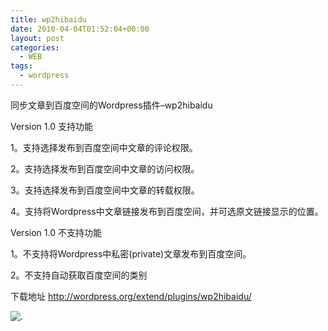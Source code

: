 ```yaml
---
title: wp2hibaidu
date: 2010-04-04T01:52:04+00:00
layout: post
categories:
  - WEB
tags:
  - wordpress
---
```


同步文章到百度空间的Wordpress插件–wp2hibaidu

Version 1.0 支持功能

1。支持选择发布到百度空间中文章的评论权限。

2。支持选择发布到百度空间中文章的访问权限。

3。支持选择发布到百度空间中文章的转载权限。

4。支持将Wordpress中文章链接发布到百度空间，并可选原文链接显示的位置。
<!--more-->
Version 1.0 不支持功能

1。不支持将Wordpress中私密(private)文章发布到百度空间。

2。不支持自动获取百度空间的类别

下载地址 <http://wordpress.org/extend/plugins/wp2hibaidu/>

![.](https://i0.wp.com/a.imagehost.org/0460/3143205C30-5.jpg?w=720)